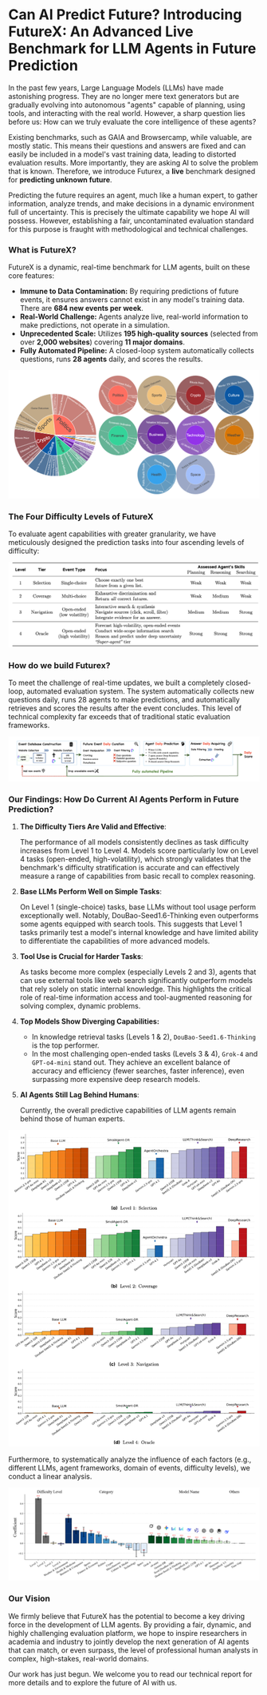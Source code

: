 # Can AI Predict Future? Introducing FutureX: An Advanced Live Benchmark for LLM Agents in Future Prediction

In the past few years, Large Language Models (LLMs) have made astonishing progress. They are no longer mere text generators but are gradually evolving into autonomous "agents" capable of planning, using tools, and interacting with the real world. However, a sharp question lies before us: How can we truly evaluate the core intelligence of these agents?

Existing benchmarks, such as GAIA and Browsercamp, while valuable, are mostly static. This means their questions and answers are fixed and can easily be included in a model's vast training data, leading to distorted evaluation results. More importantly, they are asking AI to solve the problem that is known. Therefore, we introduce Futurex, a **live** benchmark designed for **predicting unknown future**.

Predicting the future requires an agent, much like a human expert, to gather information, analyze trends, and make decisions in a dynamic environment full of uncertainty. This is precisely the ultimate capability we hope AI will possess. However, establishing a fair, uncontaminated evaluation standard for this purpose is fraught with methodological and technical challenges.

### What is FutureX?

FutureX is a dynamic, real-time benchmark for LLM agents, built on these core features:

- **Immune to Data Contamination:** By requiring predictions of future events, it ensures answers cannot exist in any model's training data. There are **684 new events per week**.
- **Real-World Challenge:** Agents analyze live, real-world information to make predictions, not operate in a simulation.
- **Unprecedented Scale:** Utilizes **195 high-quality sources** (selected from over **2,000 websites**) covering **11 major domains**.
- **Fully Automated Pipeline:** A closed-loop system automatically collects questions, runs **28 agents** daily, and scores the results.

![image-20250805150617761](./image-20250805150617761.png)

### The Four Difficulty Levels of FutureX

To evaluate agent capabilities with greater granularity, we have meticulously designed the prediction tasks into four ascending levels of difficulty:

![image-20250805153538154](./image-20250805153538154.png)

### How do we build Futurex?

To meet the challenge of real-time updates, we built a completely closed-loop, automated evaluation system. The system automatically collects new questions daily, runs 28 agents to make predictions, and automatically retrieves and scores the results after the event concludes. This level of technical complexity far exceeds that of traditional static evaluation frameworks.

![image-20250805150459250](./image-20250805150459250.png)

### Our Findings: How Do Current AI Agents Perform in Future Prediction?

1. **The Difficulty Tiers Are Valid and Effective**:

   The performance of all models consistently declines as task difficulty increases from Level 1 to Level 4. Models score particularly low on Level 4 tasks (open-ended, high-volatility), which strongly validates that the benchmark's difficulty stratification is accurate and can effectively measure a range of capabilities from basic recall to complex reasoning.

2. **Base LLMs Perform Well on Simple Tasks**:

   On Level 1 (single-choice) tasks, base LLMs without tool usage perform exceptionally well. Notably, DouBao-Seed1.6-Thinking even outperforms some agents equipped with search tools. This suggests that Level 1 tasks primarily test a model's internal knowledge and have limited ability to differentiate the capabilities of more advanced models.

3. **Tool Use is Crucial for Harder Tasks**:

   As tasks become more complex (especially Levels 2 and 3), agents that can use external tools like web search significantly outperform models that rely solely on static internal knowledge. This highlights the critical role of real-time information access and tool-augmented reasoning for solving complex, dynamic problems.

4. **Top Models Show Diverging Capabilities:**

   - In knowledge retrieval tasks (Levels 1 & 2), `DouBao-Seed1.6-Thinking` is the top performer.
   - In the most challenging open-ended tasks (Levels 3 & 4), `Grok-4` and `GPT-o4-mini` stand out. They achieve an excellent balance of accuracy and efficiency (fewer searches, faster inference), even surpassing more expensive deep research models.

5. **AI Agents Still Lag Behind Humans**:

   Currently, the overall predictive capabilities of LLM agents remain behind those of human experts.

![image-20250805150803688](./image-20250805150803688.png)

Furthermore, to systematically analyze the influence of each factors (e.g., different LLMs, agent frameworks, domain of events, difficulty levels), we conduct a linear analysis.

![image-20250805153707628](./image-20250805153707628.png)

### Our Vision

We firmly believe that FutureX has the potential to become a key driving force in the development of LLM agents. By providing a fair, dynamic, and highly challenging evaluation platform, we hope to inspire researchers in academia and industry to jointly develop the next generation of AI agents that can match, or even surpass, the level of professional human analysts in complex, high-stakes, real-world domains.

Our work has just begun. We welcome you to read our technical report for more details and to explore the future of AI with us.
